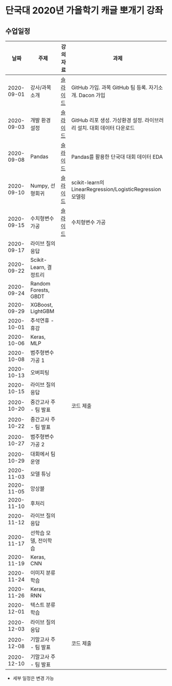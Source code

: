 # 단국대 2020년 가을학기 캐글 뽀개기 강좌

## 수업일정

| 날짜 | 주제 | 강의자료 | 과제 |
|-----|-----|--------|-----|
|2020-09-01| 강사/과목 소개 | [슬라이드](https://docs.google.com/presentation/d/1JY3LBjrSNqaQqJTe1FkR0Q7s_4viji7z11CepfLWFNw/edit?usp=sharing) | GitHub 가입. 과목 GitHub 팀 등록. 자기소개. Dacon 가입 |
|2020-09-03| 개발 환경 설정          | [슬라이드](https://docs.google.com/presentation/d/1GyEc1zvn-4NsSliYf-pidnFT-9MBwePl4Gq1qn2saT4/edit?usp=sharing)  | GitHub 리포 생성. 가상환경 설정. 라이브러리 설치. 대회 데이터 다운로드 |
|2020-09-08| Pandas               | [슬라이드](https://docs.google.com/presentation/d/1MhnsZAV8SfLK9ob9gSMXN2Jil7ZjH-8mngH-Qec7bk8/edit?usp=sharing) | Pandas를 활용한 단국대 대회 데이터 EDA |
|2020-09-10| Numpy, 선형회귀        | [슬라이드](https://docs.google.com/presentation/d/1emLd1bVorVh9gfjJBd7ZNCbTxs3SZZOnaXx6aPwZNPQ/edit?usp=sharing) | scikit-learn의 LinearRegression/LogisticRegression 모델링  |
|2020-09-15| 수치형변수 가공          | [슬라이드](https://docs.google.com/presentation/d/1-1xdhujxVu-2Q_sVEa6AZKqxij3PiBL3ZPm4H_MTaMs/edit?usp=sharing) | 수치형변수 가공 |
|2020-09-17| 라이브 질의응답          |  |  |
|2020-09-22| Scikit-Learn, 결정트리 |  |  |
|2020-09-24| Random Forests, GBDT        |  |  |
|2020-09-29| XGBoost, LightGBM |  |  |
|2020-10-01| 추석연휴 - 휴강          |  |  |
|2020-10-06| Keras, MLP           |  |  |
|2020-10-08| 범주형변수 가공 1    |  |  |
|2020-10-13| 오버피팅                |  |  |
|2020-10-15| 라이브 질의응답           |  |  |
|2020-10-20| 중간고사 주 - 팀 발표      |  | 코드 제출 |
|2020-10-22| 중간고사 주 - 팀 발표      |  |  |
|2020-10-27| 범주형변수 가공 2 |  |  |
|2020-10-29| 대회에서 팀 운영 |  |  |
|2020-11-03| 모델 튜닝 |  |  |
|2020-11-05| 앙상블 |  |  |
|2020-11-10| 후처리 |  |  |
|2020-11-12| 라이브 질의응답 |  |  |
|2020-11-17| 선학습 모델, 전이학습 |  |  |
|2020-11-19| Keras, CNN |  |  |
|2020-11-24| 이미지 분류 학습 |  |  |
|2020-11-26| Keras, RNN |  |  |
|2020-12-01| 텍스트 분류 학습 |  |  |
|2020-12-03| 라이브 질의응답 |  |  |
|2020-12-08| 기말고사 주 - 팀 발표 |  | 코드 제출 |
|2020-12-10| 기말고사 주 - 팀 발표 |  |  |

* 세부 일정은 변경 가능

